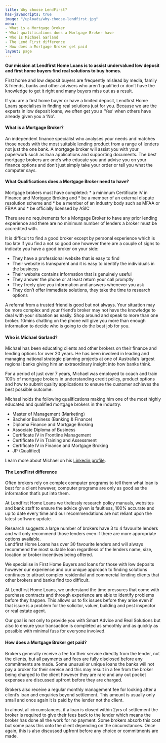 ```yaml
---
title: Why choose LendFirst?
has-javascripts: true
image: "/uploads/why-choose-lendfirst.jpg"
menu:
- What is a Mortgage Broker
- What qualifications does a Mortgage Broker have
- Who is Michael Garland
- The Lend First difference
- How does a Mortgage Broker get paid
layout: page
---
```


**Our mission at Lendfirst Home Loans is to assist undervalued low deposit and first home buyers find real solutions to buy homes.**  

First home and low deposit buyers are frequently mislead by media, family & friends, banks and other advisers who aren’t qualified or don’t have the knowledge to get it right and many buyers miss out as a result.

If you are a first home buyer or have a limited deposit, Lendfirst Home Loans specialises in finding real solutions just for you.  Because we are the experts in low deposit loans, we often get you a ‘Yes’ when others have already given you a ‘No’.

<h4 id="what-is-a-mortgage-broker">What is a Mortgage Broker?</h4>
An independent finance specialist who analyses your needs and matches those needs with the most suitable lending product from a range of lenders not just the one bank. A mortgage broker will assist you with your paperwork such as loan applications and supporting documents.  The best mortgage brokers are one’s who educate you and advise you on your finance options and don’t just simply take your order or tell you what the computer says.

<h4 id="what-qualifications-does-a-mortgage-broker-have">What Qualifications does a Mortgage Broker need to have?</h4>
Mortgage brokers must have completed:
* a minimum Certificate IV in Finance and Mortgage Broking and
* be a member of an external dispute resolution scheme and
* be a member of an industry body such as MFAA or FBAA and
* be officially licensed by ASIC

There are no requirements for a Mortgage Broker to have any prior lending experience and there are no minimum number of lenders a broker must be accredited with.

It is difficult to find a good broker except by personal experience which is too late if you find a not so good one however there are a couple of signs to indicate you have a good broker on your side:

* They have a professional website that is easy to find
* Their website is transparent and it is easy to identify the individuals in the business
* Their website contains information that is genuinely useful 
* They answer the phone or at least return your call promptly
* They freely give you information and answers whenever you ask
* They don’t offer immediate solutions, they take the time to research options

A referral from a trusted friend is good but not always. Your situation may be more complex and your friend’s broker may not have the knowledge to deal with your situation as easily.
Shop around and speak to more than one broker.  10mins chatting on the phone will give you more than enough information to decide who is going to do the best job for you.


<h4 id="who-is-michael-garland">Who is Michael Garland?</h4>
Michael has been educating clients and other brokers on their finance and lending options for over 20 years. He has been involved in leading and managing national strategic planning projects at one of Australia’s largest regional banks giving him an extraordinary insight into how banks think.

For a period of just over 7 years, Michael was employed to coach and train 100’s of mortgage brokers in understanding credit policy, product options and how to submit quality applications to ensure the customer achieves the best possible outcome.

Michael holds the following qualifications making him one of the most highly educated and qualified mortgage brokers in the industry:
* Master of Management (Marketing) 
* Bachelor Business (Banking & Finance)
* Diploma Finance and Mortgage Broking
* Associate Diploma of Business
* Certificate IV in Frontline Management
* Certificate IV in Training and Assessment
* Certificate IV in Finance and Mortgage Broking
* JP (Qualified)

Learn more about Michael on his [Linkedin profile](https://www.linkedin.com/in/michael-garland-88b00a26).

<h4 id="the-lend-first-difference">The LendFirst difference</h4>
Often brokers rely on complex computer programs to tell them what loan is best for a client however, computer programs are only as good as the information that’s put into them.  

At Lendfirst Home Loans we tirelessly research policy manuals, websites and bank staff to ensure the advice given is faultless, 100% accurate and up to date every time and our recommendations are not reliant upon the latest software update.

Research suggests a large number of brokers have 3 to 4 favourite lenders and will only recommend those lenders even if there are more appropriate options available.  
Lendfirst Home Loans has over 30 favourite lenders and will always recommend the most suitable loan regardless of the lenders name, size, location or broker incentives being offered. 

We specialise in First Home Buyers and loans for those with low deposits however our experience and our unique approach to finding solutions continues to attract complex residential and commercial lending clients that other brokers and banks find too difficult.

At Lendfirst Home Loans, we understand the time pressures that come with purchase contracts and through experience are able to identify problems before they happen. This allows us to fix issues before they arise even if that issue is a problem for the solicitor, valuer, building and pest inspector or real estate agent. 
 
Our goal is not only to provide you with Smart Advice and Real Solutions but also to ensure your transaction is completed as smoothly and as quickly as possible with minimal fuss for everyone involved.


<h4 id="how-does-a-mortgage-broker-get-paid">How does a Mortgage Broker get paid?</h4>
Brokers generally receive a fee for their service directly from the lender, not the clients, but all payments and fees are fully disclosed before any commitments are made.  Some unusual or unique loans the banks will not pay a broker for their service and this may result in a fee from the broker being charged to the client however they are rare and any out pocket expenses are discussed upfront before they are charged.

Brokers also receive a regular monthly management fee for looking after a client’s loan and enquiries beyond settlement.  This amount is usually only small and once again it is paid by the lender not the client.

In almost all circumstances, if a loan is closed within 2yrs of settlement the broker is required to give their fees back to the lender which means the broker has done all the work for no payment.  Some brokers absorb this cost but some pass this onto the client depending on the circumstances.  Once again, this is also discussed upfront before any choice or commitments are made.